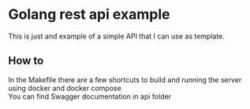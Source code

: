 # Golang rest api example

This is just and example of a simple API that I can use as template.  

## How to

In the Makefile there are a few shortcuts to build and running the server using docker and docker compose  
You can find Swagger documentation in api folder 


